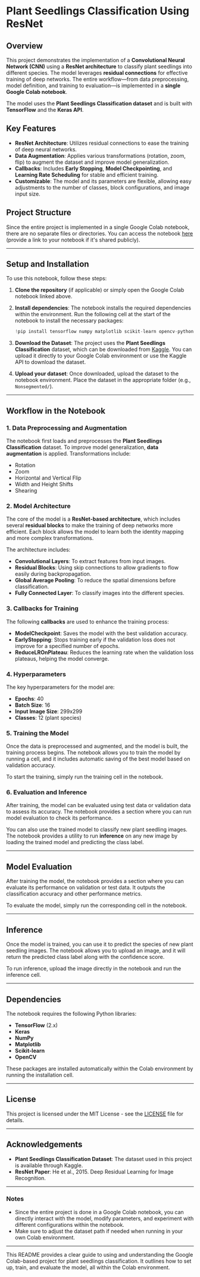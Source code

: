 # Plant Seedlings Classification Using ResNet

## Overview

This project demonstrates the implementation of a **Convolutional Neural Network (CNN)** using a **ResNet architecture** to classify plant seedlings into different species. The model leverages **residual connections** for effective training of deep networks. The entire workflow—from data preprocessing, model definition, and training to evaluation—is implemented in a **single Google Colab notebook**.

The model uses the **Plant Seedlings Classification dataset** and is built with **TensorFlow** and the **Keras API**.

## Key Features

- **ResNet Architecture**: Utilizes residual connections to ease the training of deep neural networks.
- **Data Augmentation**: Applies various transformations (rotation, zoom, flip) to augment the dataset and improve model generalization.
- **Callbacks**: Includes **Early Stopping**, **Model Checkpointing**, and **Learning Rate Scheduling** for stable and efficient training.
- **Customizable**: The model and its parameters are flexible, allowing easy adjustments to the number of classes, block configurations, and image input size.

## Project Structure

Since the entire project is implemented in a single Google Colab notebook, there are no separate files or directories. You can access the notebook [here](https://colab.research.google.com/drive/1v2HuXJejg4skRCs1D4z72gR7kQJCJw5C#scrollTo=qO1HbFIJrVZh) (provide a link to your notebook if it's shared publicly).

---

## Setup and Installation

To use this notebook, follow these steps:

1. **Clone the repository** (if applicable) or simply open the Google Colab notebook linked above.
2. **Install dependencies**: The notebook installs the required dependencies within the environment. Run the following cell at the start of the notebook to install the necessary packages:
   ```python
   !pip install tensorflow numpy matplotlib scikit-learn opencv-python
   ```

3. **Download the Dataset**: The project uses the **Plant Seedlings Classification** dataset, which can be downloaded from [Kaggle](https://www.kaggle.com/c/plant-seedlings-classification). You can upload it directly to your Google Colab environment or use the Kaggle API to download the dataset.

4. **Upload your dataset**: Once downloaded, upload the dataset to the notebook environment. Place the dataset in the appropriate folder (e.g., `Nonsegmented/`).

---

## Workflow in the Notebook

### 1. Data Preprocessing and Augmentation

The notebook first loads and preprocesses the **Plant Seedlings Classification** dataset. To improve model generalization, **data augmentation** is applied. Transformations include:
- Rotation
- Zoom
- Horizontal and Vertical Flip
- Width and Height Shifts
- Shearing

### 2. Model Architecture

The core of the model is a **ResNet-based architecture**, which includes several **residual blocks** to make the training of deep networks more efficient. Each block allows the model to learn both the identity mapping and more complex transformations.

The architecture includes:
- **Convolutional Layers**: To extract features from input images.
- **Residual Blocks**: Using skip connections to allow gradients to flow easily during backpropagation.
- **Global Average Pooling**: To reduce the spatial dimensions before classification.
- **Fully Connected Layer**: To classify images into the different species.

### 3. Callbacks for Training

The following **callbacks** are used to enhance the training process:
- **ModelCheckpoint**: Saves the model with the best validation accuracy.
- **EarlyStopping**: Stops training early if the validation loss does not improve for a specified number of epochs.
- **ReduceLROnPlateau**: Reduces the learning rate when the validation loss plateaus, helping the model converge.

### 4. Hyperparameters

The key hyperparameters for the model are:
- **Epochs**: 40
- **Batch Size**: 16
- **Input Image Size**: 299x299
- **Classes**: 12 (plant species)

### 5. Training the Model

Once the data is preprocessed and augmented, and the model is built, the training process begins. The notebook allows you to train the model by running a cell, and it includes automatic saving of the best model based on validation accuracy.

To start the training, simply run the training cell in the notebook.

### 6. Evaluation and Inference

After training, the model can be evaluated using test data or validation data to assess its accuracy. The notebook provides a section where you can run model evaluation to check its performance.

You can also use the trained model to classify new plant seedling images. The notebook provides a utility to run **inference** on any new image by loading the trained model and predicting the class label.

---

## Model Evaluation

After training the model, the notebook provides a section where you can evaluate its performance on validation or test data. It outputs the classification accuracy and other performance metrics.

To evaluate the model, simply run the corresponding cell in the notebook.

---

## Inference

Once the model is trained, you can use it to predict the species of new plant seedling images. The notebook allows you to upload an image, and it will return the predicted class label along with the confidence score.

To run inference, upload the image directly in the notebook and run the inference cell.

---

## Dependencies

The notebook requires the following Python libraries:
- **TensorFlow** (2.x)
- **Keras**
- **NumPy**
- **Matplotlib**
- **Scikit-learn**
- **OpenCV**

These packages are installed automatically within the Colab environment by running the installation cell.

---

## License

This project is licensed under the MIT License - see the [LICENSE](LICENSE) file for details.

---

## Acknowledgements

- **Plant Seedlings Classification Dataset**: The dataset used in this project is available through Kaggle.
- **ResNet Paper**: He et al., 2015. Deep Residual Learning for Image Recognition.

---

### Notes

- Since the entire project is done in a Google Colab notebook, you can directly interact with the model, modify parameters, and experiment with different configurations within the notebook.
- Make sure to adjust the dataset path if needed when running in your own Colab environment.

---

This README provides a clear guide to using and understanding the Google Colab-based project for plant seedlings classification. It outlines how to set up, train, and evaluate the model, all within the Colab environment.
